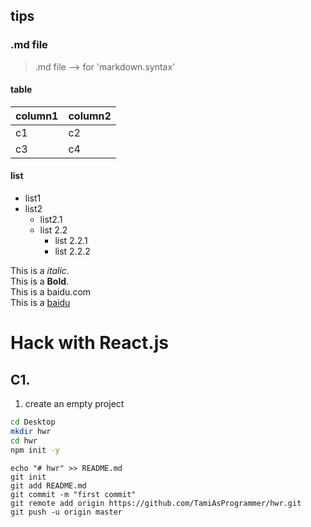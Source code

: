
tips
----

### .md file
> .md file --> for 'markdown.syntax'

#### table

column1 | column2 
---|---
c1 | c2
c3 | c4

#### list
- list1
- list2
    - list2.1
    - list 2.2
        - list 2.2.1
        - list 2.2.2

This is a *italic*.  
This is a **Bold**.  
This is a baidu.com   
This is a [baidu](baidu.com)


Hack with React.js   
==================
C1.
----
1. create an empty project
~~~sh
cd Desktop
mkdir hwr
cd hwr
npm init -y
~~~

~~~
echo "# hwr" >> README.md
git init
git add README.md
git commit -m "first commit"
git remote add origin https://github.com/TamiAsProgrammer/hwr.git
git push -u origin master
~~~
